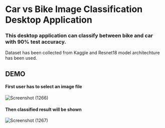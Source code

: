 # Car vs Bike Image Classification Desktop Application

### This desktop application can classify between bike and car with 90% test accuracy.
Dataset has been collected from Kaggle and Resnet18 model architechture has been used.

## DEMO

#### First user has to select an image file

![Screenshot (1266)](https://github.com/Parisa-Reza/car_Vs_bike_classification/assets/128034263/f137e967-07dc-426f-9b6c-7efb2c01fe44)

#### Then classified result will be shown

![Screenshot (1267)](https://github.com/Parisa-Reza/car_Vs_bike_classification/assets/128034263/9f53a865-389e-47ba-97de-bf223a6660b4)


